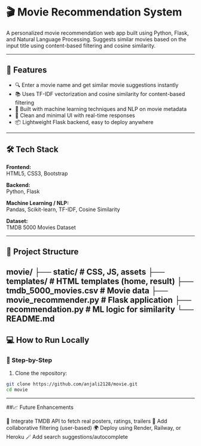 # 🎬 Movie Recommendation System

A personalized movie recommendation web app built using Python, Flask, and Natural Language Processing. Suggests similar movies based on the input title using content-based filtering and cosine similarity.


---

## 🚀 Features

- 🔍 Enter a movie name and get similar movie suggestions instantly
- 📚 Uses TF-IDF vectorization and cosine similarity for content-based filtering
- 🧠 Built with machine learning techniques and NLP on movie metadata
- 🧼 Clean and minimal UI with real-time responses
- 📦 Lightweight Flask backend, easy to deploy anywhere

---

## 🛠️ Tech Stack

**Frontend:**  
HTML5, CSS3, Bootstrap

**Backend:**  
Python, Flask

**Machine Learning / NLP:**  
Pandas, Scikit-learn, TF-IDF, Cosine Similarity

**Dataset:**  
TMDB 5000 Movies Dataset

---

## 📁 Project Structure

movie/
├── static/ # CSS, JS, assets
├── templates/ # HTML templates (home, result)
├── tmdb_5000_movies.csv # Movie data
├── movie_recommender.py # Flask application
├── recommendation.py # ML logic for similarity
└── README.md 
---

## 💻 How to Run Locally

### 🔧 Step-by-Step

1. Clone the repository:

```bash
git clone https://github.com/anjali2128/movie.git
cd movie
```
---
##📈 Future Enhancements

🔗 Integrate TMDB API to fetch real posters, ratings, trailers
👥 Add collaborative filtering (user-based)
🌍 Deploy using Render, Railway, or Heroku
🪄 Add search suggestions/autocomplete
